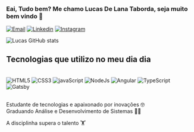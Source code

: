 
### Eai, Tudo bem? Me chamo Lucas De Lana Taborda, seja muito bem vindo  🖖

[![Email](https://img.shields.io/badge/Gmail-D14836?style=for-the-badge&logo=gmail&logoColor=white)](lucastaborda1970@gmail.com)
[![Linkedin](https://img.shields.io/badge/LinkedIn-0077B5?style=for-the-badge&logo=linkedin&logoColor=white)](https://www.linkedin.com/in/lucas-taborda-212a03225)
[![Instagram](https://img.shields.io/badge/Instagram-E4405F?style=for-the-badge&logo=instagram&logoColor=white)](https://www.instagram.com/lucas1i8/)


![Lucas GitHub stats](https://github-readme-stats.vercel.app/api?username=LucasTab0rda&show_icons=true&theme=dracula)

## Tecnologias que utilizo no meu dia dia 

<div style= "display: inline_block"> <br>

<img align="center" alt="HTML5" src= "https://img.shields.io/badge/HTML5-E34F26?style=for-the-badge&logo=html5&logoColor=white" />
<img align="center" alt="CSS3" src= "https://img.shields.io/badge/CSS3-1572B6?style=for-the-badge&logo=css3&logoColor=white" />
<img align="center" alt="javaScript" src= "https://img.shields.io/badge/JavaScript-F7DF1E?style=for-the-badge&logo=javascript&logoColor=black" />
<img align="center" alt="NodeJs" src= "https://img.shields.io/badge/Node.js-43853D?style=for-the-badge&logo=node.js&logoColor=white" />
<img align="center" alt="Angular" src= "https://img.shields.io/badge/Angular-DD0031?style=for-the-badge&logo=angular&logoColor=white" />
<img align="center" alt="TypeScript" src= "https://img.shields.io/badge/TypeScript-007ACC?style=for-the-badge&logo=typescript&logoColor=white" />
<img align="center" alt="Gatsby" src= "https://img.shields.io/badge/Gatsby-663399?style=for-the-badge&logo=gatsby&logoColor=white">
</div> <br>

Estudante de tecnologias e apaixonado por inovações 🤓 <br>
Graduando Análise e Desenvolvimento de Sistemas 👨‍💻<br>

A disciplinha supera o talento 🏋
